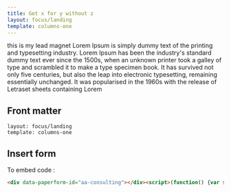 ```yaml
---
title: Get x for y without z
layout: focus/landing
template: columns-one
---
```


this is my lead magnet Lorem Ipsum is simply dummy text of the printing and typesetting industry. Lorem Ipsum has been the industry's standard dummy text ever since the 1500s, when an unknown printer took a galley of type and scrambled it to make a type specimen book. It has survived not only five centuries, but also the leap into electronic typesetting, remaining essentially unchanged. It was popularised in the 1960s with the release of Letraset sheets containing Lorem 

## Front matter
```
layout: focus/landing
template: columns-one
``` 
## Insert form

<div data-paperform-id="aa-consulting"></div><script>(function() {var script = document.createElement('script'); script.src = "https://paperform.co/__embed.min.js"; document.body.appendChild(script); })()</script>

To embed code :
```html
<div data-paperform-id="aa-consulting"></div><script>(function() {var script = document.createElement('script'); script.src = "https://paperform.co/__embed.min.js"; document.body.appendChild(script); })()</script>
``` 